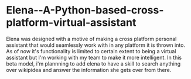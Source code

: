 # Elena--A-Python-based-cross-platform-virtual-assistant
Elena was designed with a motive of making a cross platform personal assistant that would seamlessly work with in any platform it is thrown into. As of now it's functionality is limited to certain extent to being a virtual assistant but I'm working with my team to make it more intelligent.
In this beta model, i'm plannning to add elena to have a skill to search anything over wikipidea and answer the information she gets over from there.
